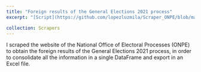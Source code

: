 ```yaml
---
title: "Foreign results of the General Elections 2021 process"
excerpt: "[Script](https://github.com/lopezluzmila/Scraper_ONPE/blob/main/Scraper_ONPE.ipynb): Scraping of National Office of Electoral Processes (ONPE)'s web."

collection: Scrapers
---
```

I scraped the website of the National Office of Electoral Processes (ONPE) to obtain the foreign results of the General Elections 2021 process, in order to consolidate all the information in a single DataFrame and export in an Excel file.
